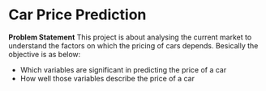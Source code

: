 # Car Price Prediction

**Problem Statement**
This project is about analysing the current market to understand the factors on which the pricing of cars depends.
Besically the objective is as below:

- Which variables are significant in predicting the price of a car
- How well those variables describe the price of a car

